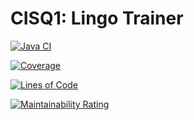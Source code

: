 # CISQ1: Lingo Trainer

[![Java CI](https://github.com/bmoret/cisq1-lingo/actions/workflows/build.yml/badge.svg)](https://github.com/bmoret/cisq1-lingo/actions/workflows/build.yml)

[![Coverage](https://sonarcloud.io/api/project_badges/measure?project=bmoret_cisq1-lingo&metric=coverage)](https://sonarcloud.io/dashboard?id=bmoret_cisq1-lingo)

[![Lines of Code](https://sonarcloud.io/api/project_badges/measure?project=bmoret_cisq1-lingo&metric=ncloc)](https://sonarcloud.io/dashboard?id=bmoret_cisq1-lingo)

[![Maintainability Rating](https://sonarcloud.io/api/project_badges/measure?project=bmoret_cisq1-lingo&metric=sqale_rating)](https://sonarcloud.io/dashboard?id=bmoret_cisq1-lingo)

